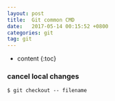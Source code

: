 ```yaml
---
layout: post
title:  Git common CMD 
date:   2017-05-14 00:15:52 +0800
categories: git  
tag: git 
---
```


* content
{:toc}


### cancel local changes 
```
$ git checkout -- filename 
```

[jekyll-docs]: https://jekyllrb.com/docs/home
[jekyll-gh]:   https://github.com/jekyll/jekyll
[jekyll-talk]: https://talk.jekyllrb.com/
